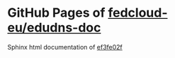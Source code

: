 GitHub Pages of [fedcloud-eu/edudns-doc](https://github.com/fedcloud-eu/edudns-doc.git)
===
Sphinx html documentation of [ef3fe02f](https://github.com/fedcloud-eu/edudns-doc/tree/ef3fe02f0a87be7295466a337488c181498f44e8)
